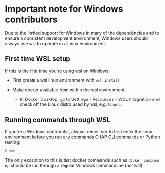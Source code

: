 # Important note for Windows contributors

Due to the limited support for Windows in many of the dependencies and to ensure a consistent development environment, 
Windows users should always use wsl to operate in a Linux environment. 

## First time WSL setup

If this is the first time you're using wsl on Windows:

* First create a wsl linux environment with `wsl install`

* Make docker available from within the wsl environment:

  * In Docker Desktop, go to Settings - Resources - WSL Integration and check off the Linux distro used by wsl, e.g. `Ubuntu`

## Running commands through WSL

If you're a Windows contributor, always remember to first enter the linux environment before you run any commands CHAP CLI commands or Python testing: 

```bash
$ wsl
```

The only exception to this is that docker commands such as `docker compose up` should be run through a regular Windows commandline (*not wsl*). 
